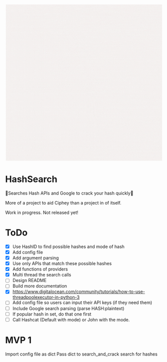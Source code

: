 <p align="center">
<img src="Pictures/logo.gif">
</p>

# HashSearch
🔎Searches Hash APIs and Google to crack your hash quickly🔎

More of a project to aid Ciphey than a project in of itself.

Work in progress. Not released yet!

# ToDo
- [x] Use HashID to find possible hashes and mode of hash
- [x] Add config file
- [x] Add argument parsing
- [x] Use only APIs that match these possible hashes
- [x] Add functions of providers
- [x] Multi thread the search calls
- [ ] Design README
- [ ] Build more documentation
- [x] https://www.digitalocean.com/community/tutorials/how-to-use-threadpoolexecutor-in-python-3
- [ ] Add config file so users can input their API keys (if they need them)
- [ ] Include Google search parsing (parse HASH:plaintext)
- [ ] If popular hash in set, do that one first
- [ ] Call Hashcat (Default with mode) or John with the mode.

# MVP 1
Import config file as dict
Pass dict to search_and_crack
search for hashes
